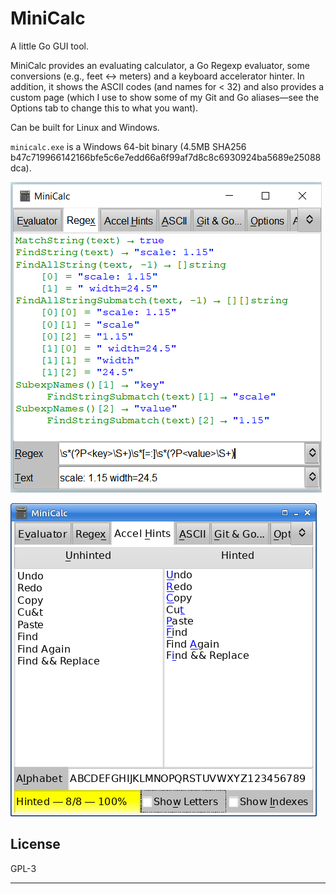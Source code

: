 # MiniCalc

A little Go GUI tool.

MiniCalc provides an evaluating calculator, a Go Regexp evaluator, some
conversions (e.g., feet ↔ meters) and a keyboard accelerator hinter. In
addition, it shows the ASCII codes (and names for < 32) and also provides a
custom page (which I use to show some of my Git and Go aliases—see the
Options tab to change this to what you want).

Can be built for Linux and Windows.

`minicalc.exe` is a Windows 64-bit binary (4.5MB SHA256
b47c719966142166bfe5c6e7edd66a6f99af7d8c8c6930924ba5689e25088dca).

![Screenshot (Regex tab)](images/regex-screenshot.png)

![Screenshot (Accel Hints tab)](images/accel-screenshot.png)

## License

GPL-3

---
